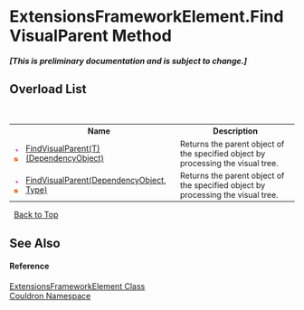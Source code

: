 # ExtensionsFrameworkElement.FindVisualParent Method 
 _**\[This is preliminary documentation and is subject to change.\]**_


## Overload List
&nbsp;<table><tr><th></th><th>Name</th><th>Description</th></tr><tr><td>![Public method](media/pubmethod.gif "Public method")![Static member](media/static.gif "Static member")</td><td><a href="M_Couldron_ExtensionsFrameworkElement_FindVisualParent__1">FindVisualParent(T)(DependencyObject)</a></td><td>
Returns the parent object of the specified object by processing the visual tree.</td></tr><tr><td>![Public method](media/pubmethod.gif "Public method")![Static member](media/static.gif "Static member")</td><td><a href="M_Couldron_ExtensionsFrameworkElement_FindVisualParent">FindVisualParent(DependencyObject, Type)</a></td><td>
Returns the parent object of the specified object by processing the visual tree.</td></tr></table>&nbsp;
<a href="#extensionsframeworkelement.findvisualparent-method">Back to Top</a>

## See Also


#### Reference
<a href="T_Couldron_ExtensionsFrameworkElement">ExtensionsFrameworkElement Class</a><br /><a href="N_Couldron">Couldron Namespace</a><br />
